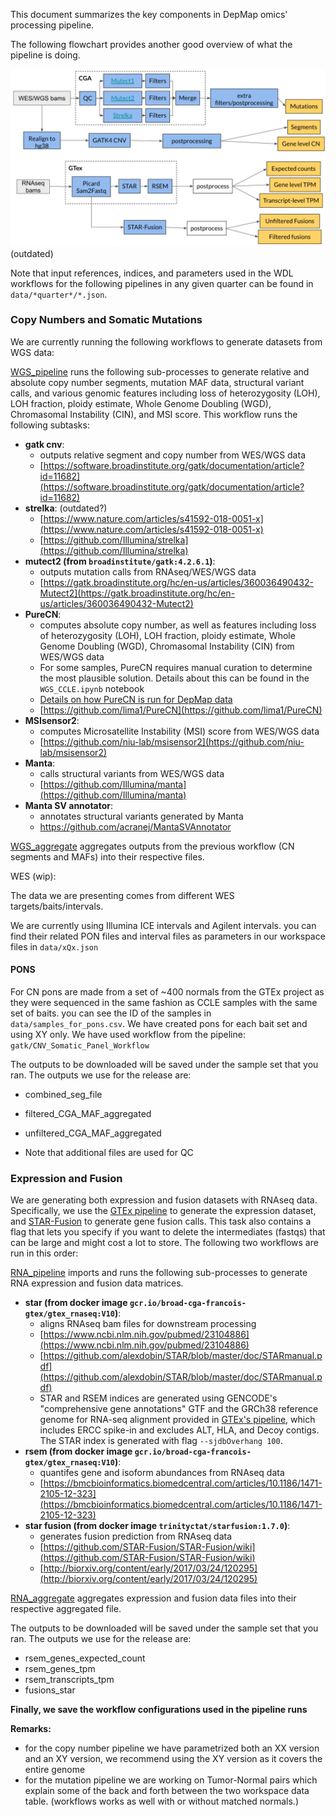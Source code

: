 This document summarizes the key components in DepMap omics' processing pipeline.

The following flowchart provides another good overview of what the pipeline is doing.

![](updated-flowchart.png) (outdated)

Note that input references, indices, and parameters used in the WDL workflows for the following pipelines in any given quarter can be found in `data/*quarter*/*.json`.

### Copy Numbers and Somatic Mutations

We are currently running the following workflows to generate datasets from WGS data:

[WGS_pipeline](https://dockstore.org/workflows/github.com/broadinstitute/depmap_omics/WGS_pipeline:master?tab=info) runs the following sub-processes to generate relative and absolute copy number segments, mutation MAF data, structural variant calls, and various genomic features including loss of heterozygosity (LOH), LOH fraction, ploidy estimate, Whole Genome Doubling (WGD), Chromasomal Instability (CIN), and MSI score. This workflow runs the following subtasks:
- __gatk cnv__:
  - outputs relative segment and copy number from WES/WGS data
  - [https://software.broadinstitute.org/gatk/documentation/article?id=11682](https://software.broadinstitute.org/gatk/documentation/article?id=11682)
- __strelka__: (outdated?)
  - [https://www.nature.com/articles/s41592-018-0051-x](https://www.nature.com/articles/s41592-018-0051-x)
  - [https://github.com/Illumina/strelka](https://github.com/Illumina/strelka)
- __mutect2 (from `broadinstitute/gatk:4.2.6.1`)__:
  - outputs mutation calls from RNAseq/WES/WGS data
  - [https://gatk.broadinstitute.org/hc/en-us/articles/360036490432-Mutect2](https://gatk.broadinstitute.org/hc/en-us/articles/360036490432-Mutect2)
- __PureCN__:
  - computes absolute copy number, as well as features including loss of heterozygosity (LOH), LOH fraction, ploidy estimate, Whole Genome Doubling (WGD), Chromasomal Instability (CIN) from WES/WGS data
  - For some samples, PureCN requires manual curation to determine the most plausible solution. Details about this can be found in the `WGS_CCLE.ipynb` notebook
  - [Details on how PureCN is run for DepMap data](../WGS_pipeline/PureCN_pipeline/README.md)
  - [https://github.com/lima1/PureCN](https://github.com/lima1/PureCN)
- __MSIsensor2__:
  - computes Microsatellite Instability (MSI) score from WES/WGS data
  - [https://github.com/niu-lab/msisensor2](https://github.com/niu-lab/msisensor2)
- __Manta__:
  - calls structural variants from WES/WGS data
  - [https://github.com/Illumina/manta](https://github.com/Illumina/manta)
- __Manta SV annotator__:
  - annotates structural variants generated by Manta
  - https://github.com/acranej/MantaSVAnnotator

[WGS_aggregate](https://dockstore.org/workflows/github.com/broadinstitute/depmap_omics/WGS_aggregate:master?tab=info) aggregates outputs from the previous workflow (CN segments and MAFs) into their respective files.

WES (wip):

The data we are presenting comes from different WES targets/baits/intervals.

We are currently using Illumina ICE intervals and Agilent intervals. you can find their related PON files and interval files as parameters in our workspace files in `data/xQx.json`

#### PONS

For CN pons are made from a set of ~400 normals from the GTEx project as they were sequenced in the same fashion as CCLE samples with the same set of baits. you can see the ID of the samples in `data/samples_for_pons.csv`.
We have created pons for each bait set and using XY only.
We have used workflow from the pipeline:
`gatk/CNV_Somatic_Panel_Workflow`

The outputs to be downloaded will be saved under the sample set that you ran. The outputs we use for the release are:

*   combined_seg_file
*   filtered_CGA_MAF_aggregated
*   unfiltered_CGA_MAF_aggregated

* Note that additional files are used for QC

### Expression and Fusion

We are generating both expression and fusion datasets with RNAseq data. Specifically, we use the [GTEx pipeline](https://github.com/broadinstitute/gtex-pipeline/blob/master/TOPMed_RNAseq_pipeline.md) to generate the expression dataset, and [STAR-Fusion](https://github.com/STAR-Fusion/STAR-Fusion/wiki) to generate gene fusion calls. This task also contains a flag that lets you specify if you want to delete the intermediates (fastqs) that can be large and might cost a lot to store. The following two workflows are run in this order:

[RNA_pipeline](https://dockstore.org/workflows/github.com/broadinstitute/depmap_omics/RNA_pipeline:master?tab=info) imports and runs the following sub-processes to generate RNA expression and fusion data matrices.

- __star (from docker image `gcr.io/broad-cga-francois-gtex/gtex_rnaseq:V10`)__:
  - aligns RNAseq bam files for downstream processing
  - [https://www.ncbi.nlm.nih.gov/pubmed/23104886](https://www.ncbi.nlm.nih.gov/pubmed/23104886)
  - [https://github.com/alexdobin/STAR/blob/master/doc/STARmanual.pdf](https://github.com/alexdobin/STAR/blob/master/doc/STARmanual.pdf)
  - STAR and RSEM indices are generated using GENCODE's "comprehensive gene annotations" GTF and the GRCh38 reference genome for RNA-seq alignment provided in [GTEx's pipeline](https://github.com/broadinstitute/gtex-pipeline/blob/master/TOPMed_RNAseq_pipeline.md), which includes ERCC spike-in and excludes ALT, HLA, and Decoy contigs. The STAR index is generated with flag `--sjdbOverhang 100`.
- __rsem (from docker image `gcr.io/broad-cga-francois-gtex/gtex_rnaseq:V10`)__: 
  - quantifes gene and isoform abundances from RNAseq data
  - [https://bmcbioinformatics.biomedcentral.com/articles/10.1186/1471-2105-12-323](https://bmcbioinformatics.biomedcentral.com/articles/10.1186/1471-2105-12-323)
- __star fusion (from docker image `trinityctat/starfusion:1.7.0`)__: 
  - generates fusion prediction from RNAseq data
  - [https://github.com/STAR-Fusion/STAR-Fusion/wiki](https://github.com/STAR-Fusion/STAR-Fusion/wiki)
  - [http://biorxiv.org/content/early/2017/03/24/120295](http://biorxiv.org/content/early/2017/03/24/120295)

[RNA_aggregate](https://dockstore.org/workflows/github.com/broadinstitute/depmap_omics/RNA_aggregate:master?tab=info) aggregates expression and fusion data files into their respective aggregated file.

The outputs to be downloaded will be saved under the sample set that you ran. The outputs we use for the release are:

*   rsem_genes_expected_count
*   rsem_genes_tpm
*   rsem_transcripts_tpm
*   fusions_star

__Finally, we save the workflow configurations used in the pipeline runs__

**Remarks:**
- for the copy number pipeline we have parametrized both an XX version and an XY version, we recommend using the XY version as it covers the entire genome
- for the mutation pipeline we are working on Tumor-Normal pairs which explain some of the back and forth between the two workspace data table. (workflows works as well with or without matched normals.)
